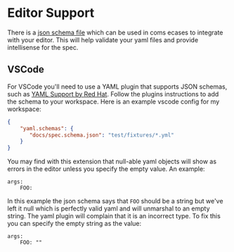 # Editor Support

There is a [json schema file](spec.schema.json) which can be used in coms ecases to integrate with your editor.
This will help validate your yaml files and provide intellisense for the spec.

## VSCode

For VSCode you'll need to use a YAML plugin that supports JSON schemas, such as [YAML Support by Red Hat](https://marketplace.visualstudio.com/items?itemName=redhat.vscode-yaml).
Follow the plugins instructions to add the schema to your workspace.
Here is an example vscode config for my workspace:

```json
{
    "yaml.schemas": {
       "docs/spec.schema.json": "test/fixtures/*.yml" 
    }
}
```

You may find with this extension that null-able yaml objects will show as errors in the editor unless you specify the empty value. An example:

```
args:
    FOO:
```

In this example the json schema says that `FOO` should be a string but we've left it null which is perfectly valid yaml and will unmarshal to an empty string.
The yaml plugin will complain that it is an incorrect type. To fix this you can specify the empty string as the value:

```
args:
    FOO: ""
```
